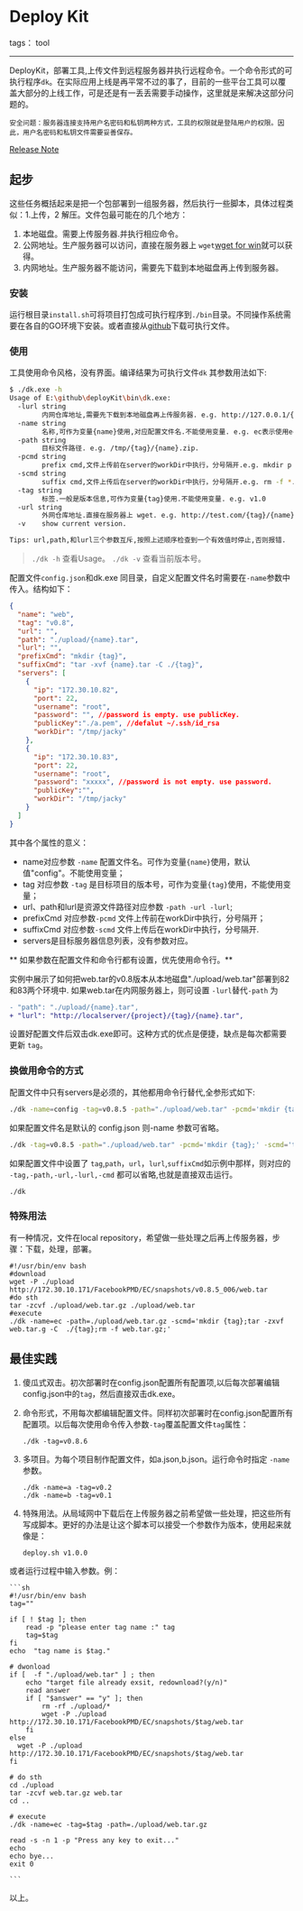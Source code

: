# Deploy Kit

tags： tool

---

DeployKit，部署工具,上传文件到远程服务器并执行远程命令。一个命令形式的可执行程序`dk`。在实际应用上线是再平常不过的事了，目前的一些平台工具可以覆盖大部分的上线工作，可是还是有一丢丢需要手动操作，这里就是来解决这部分问题的。

    安全问题：服务器连接支持用户名密码和私钥两种方式，工具的权限就是登陆用户的权限。因此，用户名密码和私钥文件需要妥善保存。

[Release Note][1]

## 起步
这些任务概括起来是把一个包部署到一组服务器，然后执行一些脚本，具体过程类似：1.上传，2 解压。文件包最可能在的几个地方：

1. 本地磁盘。需要上传服务器.并执行相应命令。
2. 公网地址。生产服务器可以访问，直接在服务器上 `wget`[wget for win][2]就可以获得。
3. 内网地址。生产服务器不能访问，需要先下载到本地磁盘再上传到服务器。

### 安装
运行根目录`install.sh`可将项目打包成可执行程序到`./bin`目录。不同操作系统需要在各自的GO环境下安装。或者直接从[github][3]下载可执行文件。

### 使用

工具使用命令风格，没有界面。编译结果为可执行文件`dk` 其参数用法如下:

```sh
$ ./dk.exe -h
Usage of E:\github\deployKit\bin\dk.exe:
  -lurl string
        内网仓库地址,需要先下载到本地磁盘再上传服务器. e.g. http://127.0.0.1/{tag}/{name}.zip.
  -name string
        名称,可作为变量{name}使用,对应配置文件名.不能使用变量. e.g. ec表示使用ec.json. (default "config")
  -path string
        目标文件路径. e.g. /tmp/{tag}/{name}.zip.
  -pcmd string
        prefix cmd,文件上传前在server的workDir中执行，分号隔开.e.g. mkdir p
  -scmd string
        suffix cmd,文件上传后在server的workDir中执行，分号隔开.e.g. rm -f *.zip
  -tag string
        标签.一般是版本信息,可作为变量{tag}使用.不能使用变量. e.g. v1.0
  -url string
        外网仓库地址.直接在服务器上 wget. e.g. http://test.com/{tag}/{name}.zip.
  -v    show current version.

Tips: url,path,和lurl三个参数互斥,按照上述顺序检查到一个有效值时停止,否则报错.

```
> `./dk -h` 查看Usage。
`./dk -v` 查看当前版本号。

配置文件`config.json`和dk.exe 同目录，自定义配置文件名时需要在`-name`参数中传入。结构如下：

```json
{
  "name": "web",
  "tag": "v0.8",
  "url": "",
  "path": "./upload/{name}.tar",
  "lurl": "",
  "prefixCmd": "mkdir {tag}",
  "suffixCmd": "tar -xvf {name}.tar -C ./{tag}",
  "servers": [
    {
      "ip": "172.30.10.82",
      "port": 22,
      "username": "root",
      "password": "", //password is empty. use publicKey.
      "publicKey":"./a.pem", //defalut ~/.ssh/id_rsa
      "workDir": "/tmp/jacky"
    },
    {
      "ip": "172.30.10.83",
      "port": 22,
      "username": "root",
      "password": "xxxxx", //password is not empty. use password.
      "publicKey":"",
      "workDir": "/tmp/jacky"
    }
  ]
}
```

其中各个属性的意义：

- name对应参数 `-name` 配置文件名。可作为变量`{name}`使用，默认值"config"。不能使用变量；
- tag 对应参数 `-tag` 是目标项目的版本号，可作为变量`{tag}`使用，不能使用变量；
- url、path和lurl是资源文件路径对应参数 `-path -url -lurl`;
- prefixCmd 对应参数`-pcmd` 文件上传前在workDir中执行，分号隔开；
- suffixCmd 对应参数`-scmd` 文件上传后在workDir中执行，分号隔开.
- servers是目标服务器信息列表，没有参数对应。

** 如果参数在配置文件和命令行都有设置，优先使用命令行。**

实例中展示了如何把web.tar的v0.8版本从本地磁盘"./upload/web.tar"部署到82和83两个环境中.
如果web.tar在内网服务器上，则可设置 `-lurl`替代`-path` 为

```diff
- "path": "./upload/{name}.tar",
+ "lurl": "http://localserver/{project}/{tag}/{name}.tar",
```
设置好配置文件后双击dk.exe即可。这种方式的优点是便捷，缺点是每次都需要更新 `tag`。

### 换做用命令的方式
配置文件中只有servers是必须的，其他都用命令行替代,全参形式如下:

```sh
./dk -name=config -tag=v0.8.5 -path="./upload/web.tar" -pcmd='mkdir {tag};' -scmd='tar -xvf web.tar -C ./{tag}'
```
如果配置文件名是默认的 config.json 则-name 参数可省略。
```sh
./dk -tag=v0.8.5 -path="./upload/web.tar" -pcmd='mkdir {tag};' -scmd='tar -xvf web.tar -C ./{tag}'
```
如果配置文件中设置了 `tag`,`path`，`url`，`lurl`,`suffixCmd`如示例中那样，则对应的 `-tag,-path,-url,-lurl,-cmd` 都可以省略,也就是直接双击运行。
```sh
./dk
```


### 特殊用法
有一种情况，文件在local repository，希望做一些处理之后再上传服务器，步骤：下载，处理，部署。

```shell
#!/usr/bin/env bash
#download
wget -P ./upload http://172.30.10.171/FacebookPMD/EC/snapshots/v0.8.5_006/web.tar
#do sth
tar -zcvf ./upload/web.tar.gz ./upload/web.tar
#execute
./dk -name=ec -path=./upload/web.tar.gz -scmd='mkdir {tag};tar -zxvf web.tar.g -C  ./{tag};rm -f web.tar.gz;'
```

## 最佳实践
1. 傻瓜式双击。初次部署时在config.json配置所有配置项,以后每次部署编辑config.json中的`tag`，然后直接双击dk.exe。
2. 命令形式，不用每次都编辑配置文件。同样初次部署时在config.json配置所有配置项。以后每次使用命令传入参数`-tag`覆盖配置文件`tag`属性：

    ```shell
    ./dk -tag=v0.8.6
    ```
3. 多项目。为每个项目制作配置文件，如a.json,b.json。运行命令时指定 `-name`参数。

    ```shell
    ./dk -name=a -tag=v0.2
    ./dk -name=b -tag=v0.1
    ```

3. 特殊用法。从局域网中下载后在上传服务器之前希望做一些处理，把这些所有写成脚本。更好的办法是让这个脚本可以接受一个参数作为版本，使用起来就像是：

    ```sh
    deploy.sh v1.0.0
    ```
或者运行过程中输入参数。例：

    ```sh
    #!/usr/bin/env bash
    tag=""

    if [ ! $tag ]; then
    	read -p "please enter tag name :" tag
    	tag=$tag
    fi
    echo  "tag name is $tag."

    # dwonload
    if [  -f "./upload/web.tar" ] ; then
    	echo "target file already exsit, redownload?(y/n)"
    	read answer
    	if [ "$answer" == "y" ]; then
    	    rm -rf ./upload/*
            wget -P ./upload http://172.30.10.171/FacebookPMD/EC/snapshots/$tag/web.tar
    	fi
    else
      wget -P ./upload http://172.30.10.171/FacebookPMD/EC/snapshots/$tag/web.tar
    fi

    # do sth
    cd ./upload
    tar -zcvf web.tar.gz web.tar
    cd ..

    # execute
    ./dk -name=ec -tag=$tag -path=./upload/web.tar.gz

    read -s -n 1 -p "Press any key to exit..."
    echo
    echo bye...
    exit 0

    ```

以上。


  [1]: https://github.com/chengjk/deployKit/RELEASE.md
  [2]: https://eternallybored.org/misc/wget/
  [3]: https://github.com/chengjk/deployKit/releases
